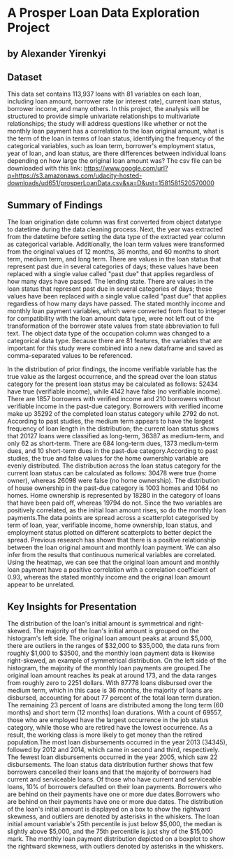 # A Prosper Loan Data Exploration Project

## by Alexander Yirenkyi


## Dataset

This data set contains 113,937 loans with 81 variables on each loan, including loan amount, borrower rate (or interest rate), current loan status, borrower income, and many others. In this project, the analysis will be structured to provide simple univariate relationships to multivariate relationships; the study will address questions like whether or not the monthly loan payment has a correlation to the loan original amount, what is the term of the loan in terms of loan status, identifying the frequency of the categorical variables, such as loan term, borrower's employment status, year of loan, and loan status, are there differences between individual loans depending on how large the original loan amount was? The csv file can be downloaded with this link: https://www.google.com/url?q=https://s3.amazonaws.com/udacity-hosted-downloads/ud651/prosperLoanData.csv&sa=D&ust=1581581520570000

## Summary of Findings

The loan origination date column was first converted from object datatype to datetime during the data cleaning process. Next, the year was extracted from the datetime before setting the data type of the extracted year column as categorical variable. Additionally, the loan term values were transformed from the original values of 12 months, 36 months, and 60 months to short term, medium term, and long term. There are values in the loan status that represent past due in several categories of days; these values have been replaced with a single value called "past due" that applies regardless of how many days have passed. The lending state. There are values in the loan status that represent past due in several categories of days; these values have been replaced with a single value called "past due" that applies regardless of how many days have passed. The stated monthly income and monthly loan payment variables, which were converted from float to integer for compatibility with the loan amount data type, were not left out of the transformation of the borrower state values from state abbreviation to full text. The object data type of the occupation column was changed to a categorical data type. Because there are 81 features, the variables that are important for this study were combined into a new dataframe and saved as comma-separated values to be referenced.

In the distribution of prior findings, the income verifiable variable has the true value as the largest occurrence, and the spread over the loan status category for the present loan status may be calculated as follows: 52434 have true (verifiable income), while 4142 have false (no verifiable income). There are 1857 borrowers with verified income and 210 borrowers without verifiable income in the past-due category. Borrowers with verified income make up 35292 of the completed loan status category while 2792 do not. According to past studies, the medium term appears to have the largest frequency of loan length in the distribution; the current loan status shows that 20127 loans were classified as long-term, 36387 as medium-term, and only 62 as short-term. There are 684 long-term dues, 1373 medium-term dues, and 10 short-term dues in the past-due category.According to past studies, the true and false values for the home ownership variable are evenly distributed. The distribution across the loan status category for the current loan status can be calculated as follows: 30478 were true (home owner), whereas 26098 were false (no home ownership). The distribution of house ownership in the past-due category is 1003 homes and 1064 no homes. Home ownership is represented by 18280 in the category of loans that have been paid off, whereas 19794 do not. Since the two variables are positively correlated, as the initial loan amount rises, so do the monthly loan payments.The data points are spread across a scatterplot categorised by term of loan, year, verifiable income, home ownership, loan status, and employment status plotted on different scatterplots to better depict the spread. Previous research has shown that there is a positive relationship between the loan original amount and monthly loan payment. We can also infer from the results that continuous numerical variables are correlated. Using the heatmap, we can see that the original loan amount and monthly loan payment have a positive correlation with a correlation coefficient of 0.93, whereas the stated monthly income and the original loan amount appear to be unrelated.

## Key Insights for Presentation

The distribution of the loan's initial amount is symmetrical and right-skewed. The majority of the loan's initial amount is grouped on the histogram's left side. The original loan amount peaks at around $5,000, there are outliers in the ranges of $32,000 to $35,000, the data runs from roughly $1,000 to $3500, and the monthly loan payment data is likewise right-skewed, an example of symmetrical distribution. On the left side of the histogram, the majority of the monthly loan payments are grouped.The original loan amount reaches its peak at around 173, and the data ranges from roughly zero to 2251 dollars. With 87778 loans disbursed over the medium term, which in this case is 36 months, the majority of loans are disbursed, accounting for about 77 percent of the total loan term duration. The remaining 23 percent of loans are distributed among the long term (60 months) and short term (12 months) loan durations. With a count of 69557, those who are employed have the largest occurrence in the job status category, while those who are retired have the lowest occurrence. As a result, the working class is more likely to get money than the retired population.The most loan disbursements occurred in the year 2013 (34345), followed by 2012 and 2014, which came in second and third, respectively. The fewest loan disbursements occurred in the year 2005, which saw 22 disbursements. The loan status data distribution further shows that few borrowers cancelled their loans and that the majority of borrowers had current and serviceable loans. Of those who have current and serviceable loans, 10% of borrowers defaulted on their loan payments. Borrowers who are behind on their payments have one or more due dates.Borrowers who are behind on their payments have one or more due dates. The distribution of the loan's initial amount is displayed on a box to show the rightward skewness, and outliers are denoted by asterisks in the whiskers. The loan initial amount variable's 25th percentile is just below $5,000, the median is slightly above $5,000, and the 75th percentile is just shy of the $15,000 mark. The monthly loan payment distribution depicted on a boxplot to show the rightward skewness, with outliers denoted by asterisks in the whiskers.